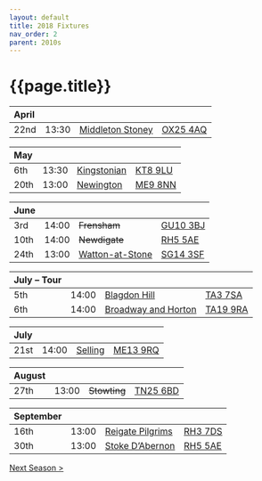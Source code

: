 ```yaml
---
layout: default
title: 2018 Fixtures
nav_order: 2
parent: 2010s
---
```


# {{page.title}}

| April |  |  |  |
|:---|:---|:---|:---|
| 22nd | 13:30 | [Middleton Stoney](middleton-stoney) | [OX25 4AQ](https//goo.gl/maps/2oHFhgW7cVt) |

| May |  |  |  |
|:---|:---|:---|:---|
| 6th | 13:30 | [Kingstonian](kingstonian) | [KT8 9LU](https//goo.gl/maps/4kwjPyThUMkyQfhe8) |
| 20th | 13:00 | [Newington](newington) | [ME9 8NN](https//goo.gl/maps/2XwQKWc9brr) |

| June |  |  |  |
|:---|:---|:---|:---|
| 3rd | 14:00 | <del>Frensham</del> | [GU10 3BJ](https//goo.gl/maps/xBUZvPU1vnK2) |
| 10th | 14:00 | <del>Newdigate</del> | [RH5 5AE](http://goo.gl/maps/2RKzj) |
| 24th | 13:00 | [Watton-at-Stone](watton-at-stone) | [SG14 3SF](https://goo.gl/maps/2oHFhgW7cVt) |

| July – Tour |  |  |  |
|:---|:---|:---|:---|
| 5th | 14:00 | [Blagdon Hill](blagdon-hill) | [TA3 7SA](https//goo.gl/maps/H6iLZLNcja12) |
| 6th | 14:00 | [Broadway and Horton](broadway-and-horton) | [TA19 9RA](https://goo.gl/maps/ULbmC6LSX5HSAe8U6) |

| July |  |  |  |
|:---|:---|:---|:---|
| 21st | 14:00 | [Selling](selling) | [ME13 9RQ](https//goo.gl/maps/QeLhjBkEbJr) |

| August |  |  |  |
|:---|:---|:---|:---|
| 27th | 13:00 | <del>Stowting</del> | [TN25 6BD](https//goo.gl/maps/5KNmaMe6Wb42) |

| September |  |  |  |
|:---|:---|:---|:---|
| 16th | 13:00 | [Reigate Pilgrims](reigate-pilgrims) | [RH3 7DS](https//goo.gl/maps/APtKSjuaQ5v) |
| 30th | 13:00 | [Stoke D’Abernon](stoke-dabernon) | [RH5 5AE](http://goo.gl/maps/2RKzj) |

[Next Season >](../2019)
